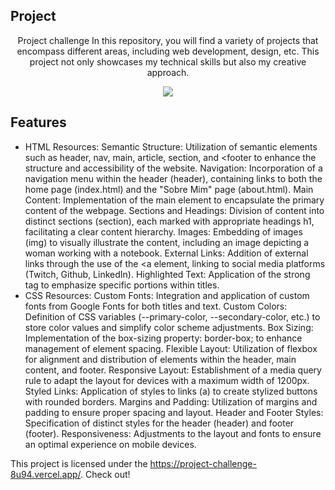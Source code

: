 ## Project 
<p align="center">
Project challenge
In this repository, you will find a variety of projects that encompass different areas, including web development, design, etc. This project not only showcases my technical skills but also my creative approach.
<p align="center">
<img src="https://imgur.com/a/SpbGobM"/>
</p>
</p>

## Features
* HTML Resources:
Semantic Structure: Utilization of semantic elements such as header, nav, main, article, section, and <footer to enhance the structure and accessibility of the website.
Navigation: Incorporation of a navigation menu within the header (header), containing links to both the home page (index.html) and the "Sobre Mim" page (about.html).
Main Content: Implementation of the main element to encapsulate the primary content of the webpage.
Sections and Headings: Division of content into distinct sections (section), each marked with appropriate headings h1, facilitating a clear content hierarchy.
Images: Embedding of images (img) to visually illustrate the content, including an image depicting a woman working with a notebook.
External Links: Addition of external links through the use of the <a element, linking to social media platforms (Twitch, Github, LinkedIn).
Highlighted Text: Application of the strong tag to emphasize specific portions within titles.
* CSS Resources:
Custom Fonts: Integration and application of custom fonts from Google Fonts for both titles and text.
Custom Colors: Definition of CSS variables (--primary-color, --secondary-color, etc.) to store color values and simplify color scheme adjustments.
Box Sizing: Implementation of the box-sizing property: border-box; to enhance management of element spacing.
Flexible Layout: Utilization of flexbox for alignment and distribution of elements within the header, main content, and footer.
Responsive Layout: Establishment of a media query rule to adapt the layout for devices with a maximum width of 1200px.
Styled Links: Application of styles to links (a) to create stylized buttons with rounded borders.
Margins and Padding: Utilization of margins and padding to ensure proper spacing and layout.
Header and Footer Styles: Specification of distinct styles for the header (header) and footer (footer).
Responsiveness: Adjustments to the layout and fonts to ensure an optimal experience on mobile devices.

This project is licensed under the https://project-challenge-8u94.vercel.app/. Check out!
